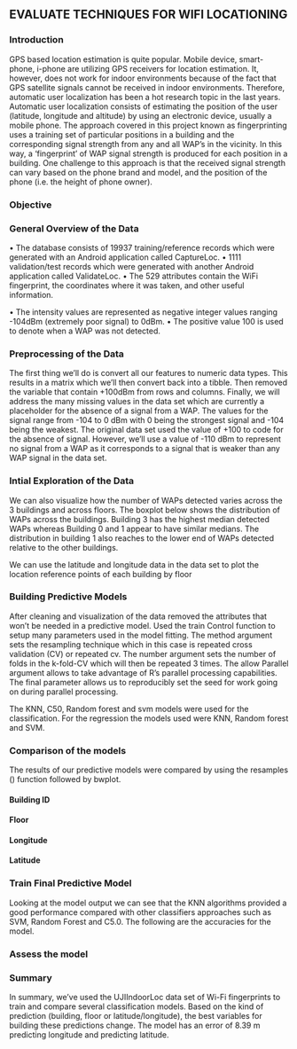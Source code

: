 ## EVALUATE TECHNIQUES FOR WIFI LOCATIONING
### Introduction
GPS based location estimation is quite popular. Mobile device, smart-phone, i-phone are utilizing GPS receivers for location estimation. It, however, does not work for indoor environments because of the fact that GPS satellite signals cannot be received in indoor environments. Therefore, automatic user localization has been a hot research topic in the last years. Automatic user localization consists of estimating the position of the user (latitude, longitude and altitude) by using an electronic device, usually a mobile phone. The approach covered in this project known as fingerprinting uses a training set of particular positions in a building and the corresponding signal strength from any and all WAP’s in the vicinity. In this way, a ‘fingerprint’ of WAP signal strength is produced for each position in a building. One challenge to this approach is that the received signal strength can vary based on the phone brand and model, and the position of the phone (i.e. the height of phone owner).

### Objective


### General Overview of the Data

•	The database consists of 19937 training/reference records which were generated with an Android application called CaptureLoc.
•	1111 validation/test records which were generated with another Android application called ValidateLoc.
•	The 529 attributes contain the WiFi fingerprint, the coordinates where it was taken, and other useful information. 

•	The intensity values are represented as negative integer values ranging -104dBm (extremely poor signal) to 0dBm.
•	The positive value 100 is used to denote when a WAP was not detected.

### Preprocessing of the Data
The first thing we’ll do is convert all our features to numeric data types. This results in a matrix which we’ll then convert back into a tibble. Then removed the variable that contain +100dBm from rows and columns. Finally, we will address the many missing values in the data set which are currently a placeholder for the absence of a signal from a WAP. The values for the signal range from -104 to 0 dBm with 0 being the strongest signal and -104 being the weakest. The original data set used the value of +100 to code for the absence of signal. However, we’ll use a value of -110 dBm to represent no signal from a WAP as it corresponds to a signal that is weaker than any WAP signal in the data set.

### Intial Exploration of the Data
We can also visualize how the number of WAPs detected varies across the 3 buildings and across floors. The boxplot below shows the distribution of WAPs across the buildings. Building 3 has the highest median detected WAPs whereas Building 0 and 1 appear to have similar medians. The distribution in building 1 also reaches to the lower end of WAPs detected relative to the other buildings.

We can use the latitude and longitude data in the data set to plot the location reference points of each building by floor

### Building Predictive Models
After cleaning and visualization of the data removed the attributes that won’t be needed in a predictive model. Used the train Control function to setup many parameters used in the model fitting. The method argument sets the resampling technique which in this case is repeated cross validation (CV) or repeated cv. The number argument sets the number of folds in the k-fold-CV which will then be repeated 3 times. The allow Parallel argument allows to take advantage of R’s parallel processing capabilities. The final parameter allows us to reproducibly set the seed for work going on during parallel processing.

The KNN, C50, Random forest and svm models were used for the classification. For the regression the models used were KNN, Random forest and SVM.

### Comparison of the models
The results of our predictive models were compared by using the resamples () function followed by bwplot.

#### Building ID
#### Floor
#### Longitude
#### Latitude

### Train Final Predictive Model
Looking at the model output we can see that the KNN algorithms provided a good performance compared with other classifiers approaches such as SVM, Random Forest and C5.0. The following are the accuracies for the model.

### Assess the model

### Summary

In summary, we’ve used the UJIIndoorLoc data set of Wi-Fi fingerprints to train and compare several classification models. Based on the kind of prediction (building, floor or latitude/longitude), the best variables for building these predictions change. The model has an error of 8.39 m predicting longitude and predicting latitude.








